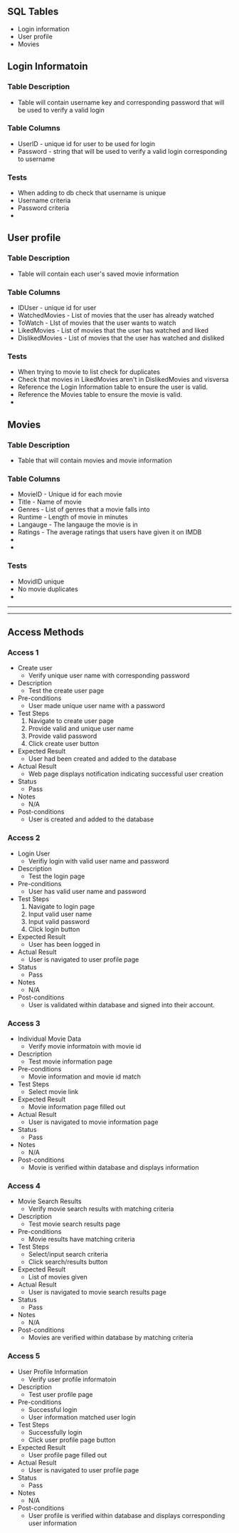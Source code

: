 ## SQL Tables
  * Login information
  * User profile
  * Movies

## Login Informatoin
### Table Description
  * Table will contain username key and corresponding password that will be used to verify a valid login
### Table Columns
  * UserID - unique id for user to be used for login
  * Password - string that will be used to verify a valid login corresponding to username
### Tests
  * When adding to db check that username is unique
  * Username criteria
  * Password criteria
  * 
  
## User profile
### Table Description
  * Table will contain each user's saved movie information
### Table Columns
  * IDUser - unique id for user
  * WatchedMovies - List of movies that the user has already watched
  * ToWatch - LIst of movies that the user wants to watch
  * LikedMovies - List of movies that the user has watched and liked
  * DislikedMovies - List of movies that the user has watched and disliked
### Tests
  * When trying to movie to list check for duplicates
  * Check that movies in LikedMovies aren't in DislikedMovies and visversa
  * Reference the Login Information table to ensure the user is valid.
  * Reference the Movies table to ensure the movie is valid. 
  * 
  
## Movies
### Table Description
  * Table that will contain movies and movie information
### Table Columns
  * MovieID - Unique id for each movie
  * Title - Name of movie
  * Genres - List of genres that a movie falls into
  * Runtime - Length of movie in minutes
  * Langauge - The langauge the movie is in
  * Ratings - The average ratings that users have given it on IMDB
  *
  *
### Tests
  * MovidID unique
  * No movie duplicates
  *
---
---
## Access Methods
### Access 1
 * Create user
   * Verify unique user name with corresponding password
 * Description
   * Test the create user page
 * Pre-conditions
   * User made unique user name with a password
 * Test Steps
   1. Navigate to create user page
   2. Provide valid and unique user name
   3. Provide valid password
   4. Click create user button
 * Expected Result
   * User had been created and added to the database
 * Actual Result
   * Web page displays notification indicating successful user creation
 * Status
   * Pass
 * Notes
   * N/A
 * Post-conditions
   * User is created and added to the database
 
 ### Access 2
 * Login User
   * Verifiy login with valid user name and password
 * Description
   * Test the login page
 * Pre-conditions
   * User has valid user name and password
 * Test Steps
   1. Navigate to login page
   2. Input valid user name
   3. Input valid password
   4. Click login button
 * Expected Result
   * User has been logged in 
 * Actual Result
   * User is navigated to user profile page
 * Status
   * Pass
 * Notes
   * N/A
 * Post-conditions
   * User is validated within database and signed into their account.
 
 ### Access 3
 * Individual Movie Data
   * Verify movie informatoin with movie id
 * Description
   * Test movie information page
 * Pre-conditions
   * Movie information and movie id match
 * Test Steps
   * Select movie link
 * Expected Result
   * Movie information page filled out
 * Actual Result
   * User is navigated to movie information page
 * Status
   * Pass
 * Notes
   * N/A
 * Post-conditions
   * Movie is verified within database and displays information
 
 ### Access 4
 * Movie Search Results
   * Verify movie search results with matching criteria
 * Description
   * Test movie search results page
 * Pre-conditions
   * Movie results have matching criteria
 * Test Steps
   * Select/input search criteria
   * Click search/results button
 * Expected Result
   * List of movies given
 * Actual Result
   * User is navigated to movie search results page
 * Status
   * Pass
 * Notes
   * N/A
 * Post-conditions
   * Movies are verified within database by matching criteria
 ### Access 5
 * User Profile Information 
   * Verify user profile informatoin
 * Description
   * Test user profile page
 * Pre-conditions
   * Successful login
   * User information matched user login
 * Test Steps
   * Successfully login
   * Click user profile page button
 * Expected Result
   * User profile page filled out
 * Actual Result
   * User is navigated to user profile page
 * Status
   * Pass
 * Notes
   * N/A
 * Post-conditions
   * User profile is verified within database and displays corresponding user information
